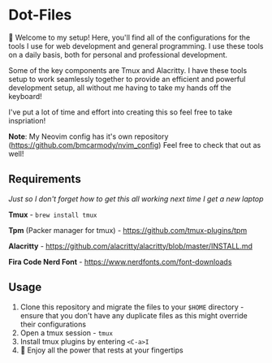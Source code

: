 # Dot-Files

:wave: Welcome to my setup! Here, you'll find all of the configurations for the tools I use for web development
and general programming. I use these tools on a daily basis, both for personal
and professional development.

Some of the key components are Tmux and
Alacritty. I have these tools setup to work seamlessly together to provide an efficient
and powerful development setup, all without me having to take my hands off the
keyboard!

I've put a lot of time and effort into creating this so feel free to take inspriation!

**Note**: My Neovim config has it's own repository (https://github.com/bmcarmody/nvim_config)
Feel free to check that out as well!

## Requirements

_Just so I don't forget how to get this all working next time I get a new laptop_

**Tmux** - `brew install tmux`

**Tpm** (Packer manager for tmux) - https://github.com/tmux-plugins/tpm

**Alacritty** - https://github.com/alacritty/alacritty/blob/master/INSTALL.md

**Fira Code Nerd Font** - https://www.nerdfonts.com/font-downloads

## Usage

1. Clone this repository and migrate the files to your `$HOME` directory - ensure
   that you don't have any duplicate files as this might override their configurations
2. Open a tmux session - `tmux`
3. Install tmux plugins by entering `<C-a>I`
4. :tada: Enjoy all the power that rests at your fingertips
